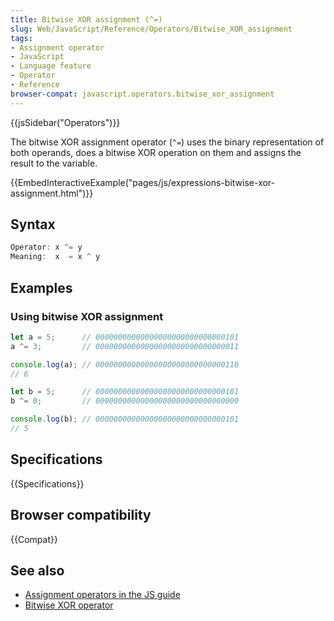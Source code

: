 ```yaml
---
title: Bitwise XOR assignment (^=)
slug: Web/JavaScript/Reference/Operators/Bitwise_XOR_assignment
tags:
- Assignment operator
- JavaScript
- Language feature
- Operator
- Reference
browser-compat: javascript.operators.bitwise_xor_assignment
---
```

{{jsSidebar("Operators")}}

The bitwise XOR assignment operator (`^=`) uses the binary representation of
both operands, does a bitwise XOR operation on them and assigns the result to
the variable.

{{EmbedInteractiveExample("pages/js/expressions-bitwise-xor-assignment.html")}}

## Syntax

```js
Operator: x ^= y
Meaning:  x  = x ^ y
```

## Examples

### Using bitwise XOR assignment

```js
let a = 5;      // 00000000000000000000000000000101
a ^= 3;         // 00000000000000000000000000000011

console.log(a); // 00000000000000000000000000000110
// 6

let b = 5;      // 00000000000000000000000000000101
b ^= 0;         // 00000000000000000000000000000000

console.log(b); // 00000000000000000000000000000101
// 5
```

## Specifications

{{Specifications}}

## Browser compatibility

{{Compat}}

## See also

*   [Assignment operators in the JS guide](/en-US/docs/Web/JavaScript/Guide/Expressions_and_Operators#Assignment)
*   [Bitwise XOR operator](/en-US/docs/Web/JavaScript/Reference/Operators/Bitwise_XOR)

